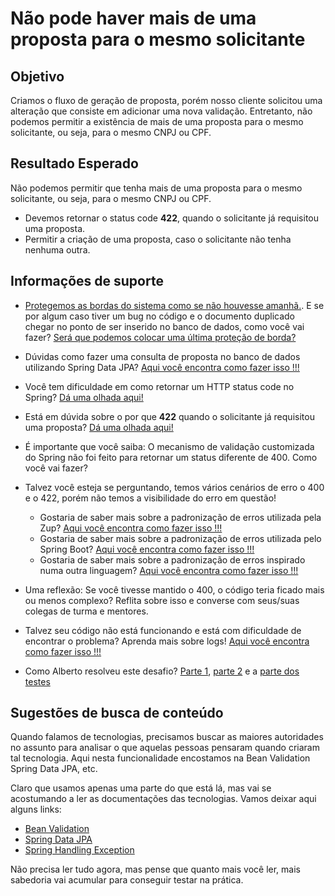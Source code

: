 # Não pode haver mais de uma proposta para o mesmo solicitante

## Objetivo

Criamos o fluxo de geração de proposta, porém nosso cliente solicitou uma alteração que consiste em adicionar uma nova 
validação. Entretanto, não podemos permitir a existência de mais de uma proposta para o mesmo solicitante, ou seja, para o mesmo 
CNPJ ou CPF.

## Resultado Esperado

Não podemos permitir que tenha mais de uma proposta para o mesmo solicitante, ou seja, para o mesmo 
CNPJ ou CPF.

- Devemos retornar o status code **422**, quando o solicitante já requisitou uma proposta.
- Permitir a criação de uma proposta, caso o solicitante não tenha nenhuma outra.

## Informações de suporte

* [Protegemos as bordas do sistema como se não houvesse amanhã.](../informacao_suporte/protegemos-as-bordas.md). E se por algum caso tiver um bug no código e o documento duplicado chegar no ponto de ser inserido no banco de dados, como você vai fazer? [Será que podemos colocar uma última proteção de borda?](../informacao_suporte/protegemos-as-bordas-banco-de-dados.md)

* Dúvidas como fazer uma consulta de proposta no banco de dados utilizando Spring Data JPA?  [Aqui você encontra como fazer isso !!!](../informacao_suporte/spring-data-query-methods.md)

* Você tem dificuldade em como retornar um HTTP status code no Spring? [Dá uma olhada aqui!](../informacao_suporte/spring-response-entity.md)

* Está em dúvida sobre o por que **422** quando o solicitante já requisitou uma proposta? [Dá uma olhada aqui!](../informacao_suporte/rest-422.md)

* É importante que você saiba: O mecanismo de validação customizada do Spring não foi feito para retornar um status diferente de 400. Como você vai fazer?

* Talvez você esteja se perguntando, temos vários cenários de erro o 400 e o 422, porém não temos a visibilidade do erro em questão! 

    * Gostaria de saber mais sobre a padronização de erros utilizada pela Zup? [Aqui você encontra como fazer isso !!!](../informacao_suporte/error-zup.md)
    * Gostaria de saber mais sobre a padronização de erros utilizada pelo Spring Boot? [Aqui você encontra como fazer isso !!!](../informacao_suporte/error-spring.md)
    * Gostaria de saber mais sobre a padronização de erros inspirado numa outra linguagem? [Aqui você encontra como fazer isso !!!](../informacao_suporte/error-object-oriented.md)

* Uma reflexão: Se você tivesse mantido o 400, o código teria ficado mais ou menos complexo? Reflita sobre isso e converse com seus/suas colegas de turma e mentores.

* Talvez seu código não está funcionando e está com dificuldade de encontrar o problema? Aprenda mais sobre logs! [Aqui você encontra como fazer isso !!!](../informacao_suporte/spring-logging.md)

* Como Alberto resolveu este desafio? [Parte 1](https://github.com/albertotavareszup/nosso-cartao-v2/blob/bloqueia-documento-duplicado/src/main/java/br/com/zup/nossocartao/novaproposta/CriaNovaPropostaController.java), [parte 2](https://github.com/albertotavareszup/nosso-cartao-v2/blob/bloqueia-documento-duplicado/src/main/java/br/com/zup/nossocartao/novaproposta/BloqueiaDocumentoIgualValidator.java) e a [parte dos testes](https://github.com/albertotavareszup/nosso-cartao-v2/blob/bloqueia-documento-duplicado/src/test/java/br/com/zup/nossocartao/novaproposta/CriaNovaPropostaControllerTest.java)

## Sugestões de busca de conteúdo

Quando falamos de tecnologias, precisamos buscar as maiores autoridades no assunto para analisar o que aquelas pessoas 
pensaram quando criaram tal tecnologia. Aqui nesta funcionalidade encostamos na Bean Validation Spring Data JPA, etc. 

Claro que usamos apenas uma parte do que está lá, mas vai se acostumando a ler as documentações das tecnologias. 
Vamos deixar aqui alguns links:

* [Bean Validation](https://beanvalidation.org/)
* [Spring Data JPA](https://spring.io/projects/spring-data-jpa)
* [Spring Handling Exception](https://spring.io/blog/2013/11/01/exception-handling-in-spring-mvc)

Não precisa ler tudo agora, mas pense que quanto mais você ler, mais sabedoria vai acumular para conseguir testar na prática.

